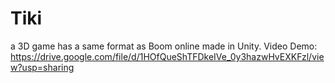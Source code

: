 # Tiki
a 3D game has a same format as Boom online made in Unity.
Video Demo: https://drive.google.com/file/d/1HOfQueShTFDkeIVe_0y3hazwHvEXKFzl/view?usp=sharing
